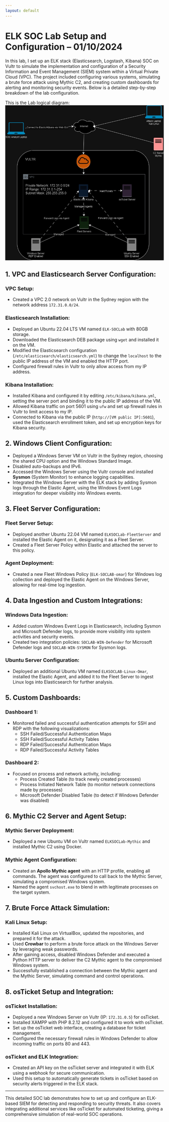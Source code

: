 ```yaml
---
layout: default
---
```


# ELK SOC Lab Setup and Configuration – 01/10/2024

In this lab, I set up an ELK stack (Elasticsearch, Logstash, Kibana) SOC on Vultr to simulate the implementation and configuration of a Security Information and Event Management (SIEM) system within a Virtual Private Cloud (VPC). The project included configuring various systems, simulating a brute force attack using Mythic C2, and creating custom dashboards for alerting and monitoring security events. Below is a detailed step-by-step breakdown of the lab configuration.

This is the Lab logical diagram:
![Labdiagram](Diagrams/ELKlabdiagram.jpg)


## 1. VPC and Elasticsearch Server Configuration:
### VPC Setup:
- Created a VPC 2.0 network on Vultr in the Sydney region with the network address `172.31.0.0/24`.

### Elasticsearch Installation:
- Deployed an Ubuntu 22.04 LTS VM named `ELK-SOCLab` with 80GB storage.
- Downloaded the Elasticsearch DEB package using `wget` and installed it on the VM.
- Modified the Elasticsearch configuration (`/etc/elasticsearch/elasticsearch.yml`) to change the `localhost` to the public IP address of the VM and enabled the HTTP port.
- Configured firewall rules in Vultr to only allow access from my IP address.

### Kibana Installation:
- Installed Kibana and configured it by editing `/etc/kibana/kibana.yml`, setting the server port and binding it to the public IP address of the VM.
- Allowed Kibana traffic on port 5601 using `ufw` and set up firewall rules in Vultr to limit access to my IP.
- Connected to Kibana via the public IP (`http://[VM public IP]:5601`), used the Elasticsearch enrollment token, and set up encryption keys for Kibana security.

## 2. Windows Client Configuration:
- Deployed a Windows Server VM on Vultr in the Sydney region, choosing the shared CPU option and the Windows Standard Image.
- Disabled auto-backups and IPv6.
- Accessed the Windows Server using the Vultr console and installed **Sysmon** (System Monitor) to enhance logging capabilities.
- Integrated the Windows Server with the ELK stack by adding Sysmon logs through the Elastic Agent, using the Windows Event Logs integration for deeper visibility into Windows events.

## 3. Fleet Server Configuration:
### Fleet Server Setup:
- Deployed another Ubuntu 22.04 VM named `ELKSOCLab-FleetServer` and installed the Elastic Agent on it, designating it as a Fleet Server.
- Created a Fleet Server Policy within Elastic and attached the server to this policy.

### Agent Deployment:
- Created a new Fleet Windows Policy (`ELK-SOCLAB-omar`) for Windows log collection and deployed the Elastic Agent on the Windows Server, allowing for real-time log ingestion.

## 4. Data Ingestion and Custom Integrations:
### Windows Data Ingestion:
- Added custom Windows Event Logs in Elasticsearch, including Sysmon and Microsoft Defender logs, to provide more visibility into system activities and security events.
- Created two integration policies: `SOCLAB-WIN-Defender` for Microsoft Defender logs and `SOCLAB-WIN-SYSMON` for Sysmon logs.

### Ubuntu Server Configuration:
- Deployed an additional Ubuntu VM named `ELKSOCLAB-Linux-Omar`, installed the Elastic Agent, and added it to the Fleet Server to ingest Linux logs into Elasticsearch for further analysis.

## 5. Custom Dashboards:
### Dashboard 1:
- Monitored failed and successful authentication attempts for SSH and RDP with the following visualizations:
  - SSH Failed/Successful Authentication Maps
  - SSH Failed/Successful Activity Tables
  - RDP Failed/Successful Authentication Maps
  - RDP Failed/Successful Activity Tables

### Dashboard 2:
- Focused on process and network activity, including:
  - Process Created Table (to track newly created processes)
  - Process Initiated Network Table (to monitor network connections made by processes)
  - Microsoft Defender Disabled Table (to detect if Windows Defender was disabled)

## 6. Mythic C2 Server and Agent Setup:
### Mythic Server Deployment:
- Deployed a new Ubuntu VM on Vultr named `ELKSOCLab-Mythic` and installed Mythic C2 using Docker.

### Mythic Agent Configuration:
- Created an **Apollo Mythic agent** with an HTTP profile, enabling all commands. The agent was configured to call back to the Mythic Server, simulating a compromised Windows system.
- Named the agent `svchost.exe` to blend in with legitimate processes on the target system.

## 7. Brute Force Attack Simulation:
### Kali Linux Setup:
- Installed Kali Linux on VirtualBox, updated the repositories, and prepared it for the attack.
- Used **Crowbar** to perform a brute force attack on the Windows Server by leveraging weak passwords.
- After gaining access, disabled Windows Defender and executed a Python HTTP server to deliver the C2 Mythic agent to the compromised Windows system.
- Successfully established a connection between the Mythic agent and the Mythic Server, simulating command and control operations.

## 8. osTicket Setup and Integration:
### osTicket Installation:
- Deployed a new Windows Server on Vultr (IP: `172.31.0.5`) for osTicket.
- Installed XAMPP with PHP 8.2.12 and configured it to work with osTicket.
- Set up the osTicket web interface, creating a database for ticket management.
- Configured the necessary firewall rules in Windows Defender to allow incoming traffic on ports 80 and 443.

### osTicket and ELK Integration:
- Created an API key on the osTicket server and integrated it with ELK using a webhook for secure communication.
- Used this setup to automatically generate tickets in osTicket based on security alerts triggered in the ELK stack.

---

This detailed SOC lab demonstrates how to set up and configure an ELK-based SIEM for detecting and responding to security threats. It also covers integrating additional services like osTicket for automated ticketing, giving a comprehensive simulation of real-world SOC operations.
